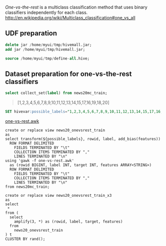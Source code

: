 <!--
  Licensed to the Apache Software Foundation (ASF) under one
  or more contributor license agreements.  See the NOTICE file
  distributed with this work for additional information
  regarding copyright ownership.  The ASF licenses this file
  to you under the Apache License, Version 2.0 (the
  "License"); you may not use this file except in compliance
  with the License.  You may obtain a copy of the License at

    http://www.apache.org/licenses/LICENSE-2.0

  Unless required by applicable law or agreed to in writing,
  software distributed under the License is distributed on an
  "AS IS" BASIS, WITHOUT WARRANTIES OR CONDITIONS OF ANY
  KIND, either express or implied.  See the License for the
  specific language governing permissions and limitations
  under the License.
-->
        
*One-vs-the-rest* is a multiclass classification method that uses binary classifiers independently for each class.
http://en.wikipedia.org/wiki/Multiclass_classification#one_vs_all

## UDF preparation
```sql
delete jar /home/myui/tmp/hivemall.jar;
add jar /home/myui/tmp/hivemall.jar;

source /home/myui/tmp/define-all.hive;
```

## Dataset preparation for one-vs-the-rest classifiers

```sql
select collect_set(label) from news20mc_train;
```
> [1,2,3,4,5,6,7,8,9,10,11,12,13,14,15,17,16,19,18,20]

```sql
SET hivevar:possible_labels="1,2,3,4,5,6,7,8,9,10,11,12,13,14,15,17,16,19,18,20";
```

[one-vs-rest.awk](https://raw.githubusercontent.com/apache/incubator-hivemall/master/resources/misc/one-vs-rest.awk)

```
create or replace view news20_onevsrest_train
as
select transform(${possible_labels}, rowid, label, add_bias(features))
  ROW FORMAT DELIMITED
    FIELDS TERMINATED BY "\t"
    COLLECTION ITEMS TERMINATED BY ","
    LINES TERMINATED BY "\n"
using 'gawk -f one-vs-rest.awk'
  as (rowid BIGINT, label INT, target INT, features ARRAY<STRING>)
  ROW FORMAT DELIMITED
    FIELDS TERMINATED BY "\t"
    COLLECTION ITEMS TERMINATED BY ","
    LINES TERMINATED BY "\n"
from news20mc_train;

create or replace view news20_onevsrest_train_x3
as
select
 *
from (
  select
    amplify(3, *) as (rowid, label, target, features)
  from
    news20_onevsrest_train
) t
CLUSTER BY rand();
```
